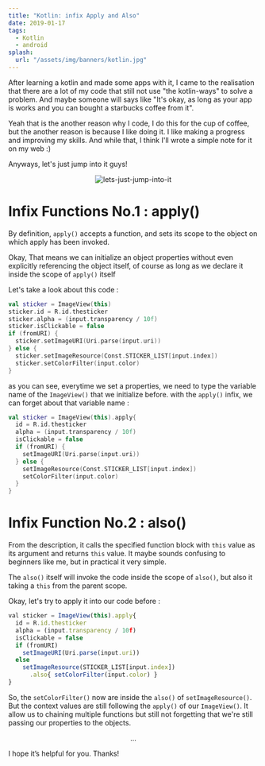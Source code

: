 ```yaml
---
title: "Kotlin: infix Apply and Also"
date: 2019-01-17
tags:
  - Kotlin
  - android
splash:
  url: "/assets/img/banners/kotlin.jpg"
---
```


After learning a kotlin and made some apps with it, I came to the realisation that there are a lot of my code that still not use "the kotlin-ways" to solve a problem.
And maybe someone will says like "It's okay, as long as your app is works and you can bought a starbucks coffee from it".

Yeah that is the another reason why I code, I do this for the cup of coffee,
but the another reason is because I like doing it.
I like making a progress and improving my skills.
And while that, I think I'll wrote a simple note for it on my web :)

Anyways, let's just jump into it guys!

<center>

![lets-just-jump-into-it](/assets/img/articles/lets-just-jump-into-it.gif)

</center>

# Infix Functions No.1 : apply()

By definition, `apply()` accepts a function, and sets its scope to the object on which apply has been invoked.

Okay, That means we can initialize an object properties without even explicitly referencing the object itself, of course as long as we declare it inside the scope of `apply()` itself

Let's take a look about this code :

```kotlin
val sticker = ImageView(this)
sticker.id = R.id.thesticker
sticker.alpha = (input.transparency / 10f)
sticker.isClickable = false
if (fromURI) {
  sticker.setImageURI(Uri.parse(input.uri))
} else {
  sticker.setImageResource(Const.STICKER_LIST[input.index])
  sticker.setColorFilter(input.color)
}
```

as you can see, everytime we set a properties, we need to type the variable name of the `ImageView()` that we initialize before.
with the `apply()` infix, we can forget about that variable name :

```kotlin
val sticker = ImageView(this).apply{
  id = R.id.thesticker
  alpha = (input.transparency / 10f)
  isClickable = false
  if (fromURI) {
    setImageURI(Uri.parse(input.uri))
  } else {
    setImageResource(Const.STICKER_LIST[input.index])
    setColorFilter(input.color)
  }
}
```

# Infix Function No.2 : also()

From the description, it calls the specified function block with `this` value as its argument and returns `this` value.
It maybe sounds confusing to beginners like me, but in practical it very simple.

The `also()` itself will invoke the code inside the scope of `also()`, but also it taking a `this` from the parent scope.

Okay, let's try to apply it into our code before :

```js
val sticker = ImageView(this).apply{
  id = R.id.thesticker
  alpha = (input.transparency / 10f)
  isClickable = false
  if (fromURI)
    setImageURI(Uri.parse(input.uri))
  else
    setImageResource(STICKER_LIST[input.index])
      .also{ setColorFilter(input.color) }
}
```

So, the `setColorFilter()` now are inside the `also()` of `setImageResource()`.
But the context values are still following the `apply()` of our `ImageView()`.
It allow us to chaining multiple functions but still not forgetting that we're still passing our properties to the objects.

<center>...</center>

I hope it’s helpful for you. Thanks!
